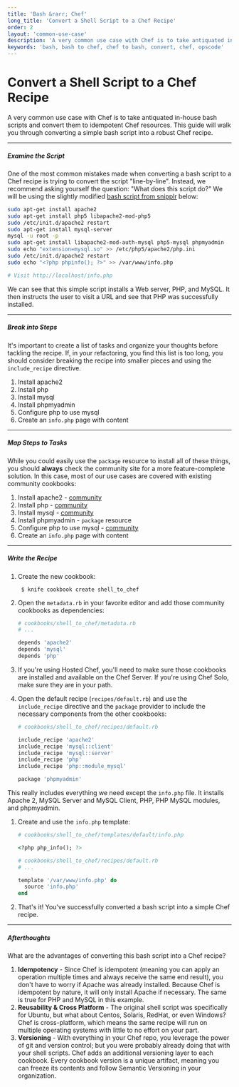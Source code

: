 ```yaml
---
title: 'Bash &rarr; Chef'
long_title: 'Convert a Shell Script to a Chef Recipe'
order: 2
layout: 'common-use-case'
description: 'A very common use case with Chef is to take antiquated in-house bash scripts and convert them to idempotent Chef resources. This guide will walk you through converting a simple bash script into a robust Chef recipe.'
keywords: 'bash, bash to chef, chef to bash, convert, chef, opscode'
---
```


Convert a Shell Script to a Chef Recipe
=======================================
A very common use case with Chef is to take antiquated in-house bash scripts and convert them to idempotent Chef resources. This guide will walk you through converting a simple bash script into a robust Chef recipe.

---

##### Examine the Script
One of the most common mistakes made when converting a bash script to a Chef recipe is trying to convert the script "line-by-line". Instead, we recommend asking yourself the question: "What does this script do?" We will be using the slightly modified [bash script from snipplr](http://snipplr.com/view/49047/) below:

```bash
sudo apt-get install apache2
sudo apt-get install php5 libapache2-mod-php5
sudo /etc/init.d/apache2 restart
sudo apt-get install mysql-server
mysql -u root -p
sudo apt-get install libapache2-mod-auth-mysql php5-mysql phpmyadmin
sudo echo "extension=mysql.so" >> /etc/php5/apache2/php.ini
sudo /etc/init.d/apache2 restart
sudo echo "<?php phpinfo(); ?>" >> /var/www/info.php

# Visit http://localhost/info.php
```

We can see that this simple script installs a Web server, PHP, and MySQL. It then instructs the user to visit a URL and see that PHP was successfully installed.

---

##### Break into Steps
It's important to create a list of tasks and organize your thoughts before tackling the recipe. If, in your refactoring, you find this list is too long, you should consider breaking the recipe into smaller pieces and using the `include_recipe` directive.

1. Install apache2
1. Install php
1. Install mysql
1. Install phpmyadmin
1. Configure php to use mysql
1. Create an `info.php` page with content

---

##### Map Steps to Tasks
While you could easily use the `package` resource to install all of these things, you should **always** check the community site for a more feature-complete solution. In this case, most of our use cases are covered with existing community cookbooks:

1. Install apache2 - [community](http://community.opscode.com/cookbooks/apache2)
1. Install php - [community](http://community.opscode.com/cookbooks/php)
1. Install mysql - [community](http://community.opscode.com/cookbooks/mysql)
1. Install phpmyadmin - `package` resource
1. Configure php to use mysql - [community](https://github.com/opscode-cookbooks/php#deprecated-recipes)
1. Create an `info.php` page with content

---

##### Write the Recipe
1. Create the new cookbook:

        $ knife cookbook create shell_to_chef

1. Open the `metadata.rb` in your favorite editor and add those community cookbooks as dependencies:

    ```ruby
    # cookbooks/shell_to_chef/metadata.rb
    # ...

    depends 'apache2'
    depends 'mysql'
    depends 'php'
    ```

1. If you're using Hosted Chef, you'll need to make sure those cookbooks are installed and available on the Chef Server. If you're using Chef Solo, make sure they are in your path.

1. Open the default recipe (`recipes/default.rb`) and use the `include_recipe` directive and the `package` provider to include the necessary components from the other cookbooks:

    ```ruby
    # cookbooks/shell_to_chef/recipes/default.rb

    include_recipe 'apache2'
    include_recipe 'mysql::client'
    include_recipe 'mysql::server'
    include_recipe 'php'
    include_recipe 'php::module_mysql'

    package 'phpmyadmin'
    ```

  This really includes everything we need except the `info.php` file. It installs Apache 2, MySQL Server and MySQL Client, PHP, PHP MySQL modules, and phpmyadmin.

1. Create and use the `info.php` template:

    ```ruby
    # cookbooks/shell_to_chef/templates/default/info.php

    <?php php_info(); ?>
    ```

    ```ruby
    # cookbooks/shell_to_chef/recipes/default.rb
    # ...

    template '/var/www/info.php' do
      source 'info.php'
    end
    ```

1. That's it! You've successfully converted a bash script into a simple Chef recipe.

---

##### Afterthoughts
What are the advantages of converting this bash script into a Chef recipe?

1. **Idempotency** - Since Chef is idempotent (meaning you can apply an operation multiple times and always receive the same end result), you don't have to worry if Apache was already installed. Because Chef is idempotent by nature, it will only install Apache if necessary. The same is true for PHP and MySQL in this example.
2. **Reusability & Cross Platform** - The original shell script was specifically for Ubuntu, but what about Centos, Solaris, RedHat, or even Windows? Chef is cross-platform, which means the same recipe will run on multiple operating systems with little to no effort on your part.
3. **Versioning** - With everything in your Chef repo, you leverage the power of git and version control; but you were probably already doing that with your shell scripts. Chef adds an additional versioning layer to each cookbook. Every cookbook version is a unique artifact, meaning you can freeze its contents and follow Semantic Versioning in your organization.
